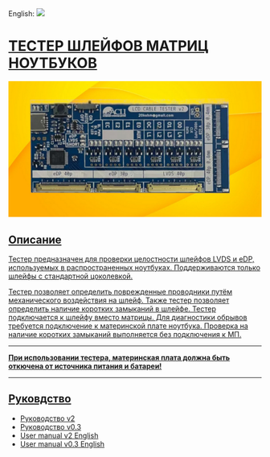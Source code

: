 ﻿<div align="left">
 English: <a title="English" href="README.md"><img src="https://upload.wikimedia.org/wikipedia/commons/a/ae/Flag_of_the_United_Kingdom.svg" height="16px"/>
</div>

# ТЕСТЕР ШЛЕЙФОВ МАТРИЦ НОУТБУКОВ  
![Tester20](./images/lcd20.png)
## Описание
Тестер предназначен для проверки целостности шлейфов LVDS и eDP, используемых в распространенных ноутбуках. Поддерживаются только шлейфы с стандартной цоколевкой.

Тестер позволяет определить поврежденные проводники путём механического воздействия на шлейф.
Также тестер позволяет определить наличие коротких замыканий в шлейфе.
Тестер подключается к шлейфу вместо матрицы.
Для диагностики обрывов требуется подключение к материнской плате ноутбука. 
Проверка на наличие коротких замыканий выполняется без подключения к МП.
___
__При использовании тестера, материнская плата должна быть откючена от источника питания и батареи!__
___

## Руковдство
- [Руководство v2](./docs/LCD_CABLE_TESTER_V20_RU.PDF)  
- [Руководство v0.3](./docs/LCD_CABLE_TESTER_V03_RU.PDF)
- [User manual  v2 English](./docs/LCD_CABLE_TESTER_V20_EN.PDF)  
- [User manual  v0.3 English](./docs/LCD_CABLE_TESTER_V03_EN.PDF)  
